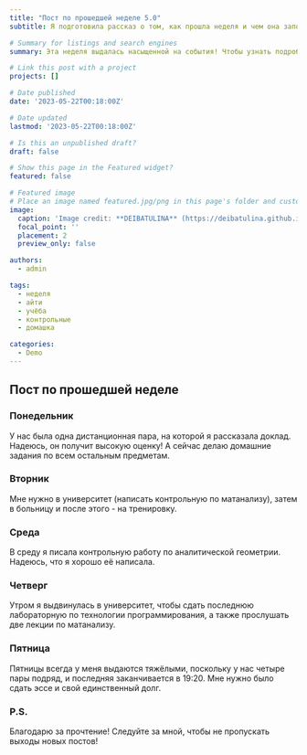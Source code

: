 ```yaml
---
title: "Пост по прошедшей неделе 5.0"
subtitle: Я подготовила рассказ о том, как прошла неделя и чем она запомнилась.

# Summary for listings and search engines
summary: Эта неделя выдалась насыщенной на события! Чтобы узнать подробнее, читайте дальше!

# Link this post with a project
projects: []

# Date published
date: '2023-05-22T00:18:00Z'

# Date updated
lastmod: '2023-05-22T00:18:00Z'

# Is this an unpublished draft?
draft: false

# Show this page in the Featured widget?
featured: false

# Featured image
# Place an image named featured.jpg/png in this page's folder and customize its options here.
image:
  caption: 'Image credit: **DEIBATULINA** (https://deibatulina.github.io)'
  focal_point: ''
  placement: 2
  preview_only: false

authors:
  - admin

tags:
  - неделя
  - айти
  - учёба
  - контрольные
  - домашка

categories:
  - Demo
---
```


## Пост по прошедшей неделе

### Понедельник

  У нас была одна дистанционная пара, на которой я рассказала доклад. Надеюсь, он получит высокую оценку! А сейчас делаю домашние задания по всем остальным предметам.
  
### Вторник

  Мне нужно в университет (написать контрольную по матанализу), затем в больницу и после этого - на тренировку.
  
  
### Среда

  В среду я писала контрольную работу по аналитической геометрии. Надеюсь, что я хорошо её написала. 
  
### Четверг

  Утром я выдвинулась в университет, чтобы сдать последнюю лабораторную по технологии программирования, а также прослушать две лекции по матанализу.
  
  
### Пятница

  Пятницы всегда у меня выдаются тяжёлыми, поскольку у нас четыре пары подряд, и последняя заканчивается в 19:20. Мне нужно было сдать эссе и свой единственный долг.
  
### P.S.

  Благодарю за прочтение! Следуйте за мной, чтобы не пропускать выходы новых постов!
